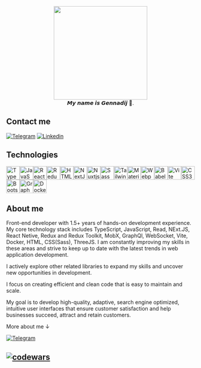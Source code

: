 <div id="header" align="center">
  <img src="https://i.giphy.com/media/v1.Y2lkPTc5MGI3NjExZ213YWZxOWc0Y3Nkc3UzaHdiazlicHYyc3V5ZmZ6OWlvcDVwOWFncCZlcD12MV9pbnRlcm5hbF9naWZfYnlfaWQmY3Q9Zw/jRqAB4vTGuSOWegbxR/giphy.gif" width="250"/>
</div>
<div id="body" align="center">
𝙈𝙮 𝙣𝙖𝙢𝙚 𝙞𝙨 𝙂𝙚𝙣𝙣𝙖𝙙𝙞𝙟 👋.
</div>
<h2>Contact me</h2>
<div id="body" align="start">
<a  href="https://t.me/Gennadij1997">  <img  src="https://img.shields.io/badge/Telegram-2CA5E0?style=for-the-badge&logo=telegram&logoColor=white"  alt="Telegram"></a>
<a  href="https://www.linkedin.com/in/henadzi-lobotskij-037a7524a"><img  src="https://img.shields.io/badge/linkedin-%230077B5.svg?style=for-the-badge&logo=linkedin&logoColor=white"  alt="Linkedin"></a>
</div>
<h2>Technologies </h2>
<div align="center">
<p align="left">
<a href="https://www.typescriptlang.org/" target="_blank" rel="noreferrer"><img src="https://raw.githubusercontent.com/danielcranney/readme-generator/main/public/icons/skills/typescript-colored.svg" width="36" height="36" alt="TypeScript" /></a><a href="https://developer.mozilla.org/en-US/docs/Web/JavaScript" target="_blank" rel="noreferrer"><img src="https://raw.githubusercontent.com/danielcranney/readme-generator/main/public/icons/skills/javascript-colored.svg" width="36" height="36" alt="JavaScript" /></a><a href="https://reactjs.org/" target="_blank" rel="noreferrer"><img src="https://raw.githubusercontent.com/danielcranney/readme-generator/main/public/icons/skills/react-colored.svg" width="36" height="36" alt="React" /></a><a href="https://redux.js.org/" target="_blank" rel="noreferrer"><img src="https://raw.githubusercontent.com/danielcranney/readme-generator/main/public/icons/skills/redux-colored.svg" width="36" height="36" alt="Redux" /></a><a href="https://developer.mozilla.org/en-US/docs/Glossary/HTML5" target="_blank" rel="noreferrer"><img src="https://raw.githubusercontent.com/danielcranney/readme-generator/main/public/icons/skills/html5-colored.svg" width="36" height="36" alt="HTML5" /></a><a href="https://nextjs.org/docs" target="_blank" rel="noreferrer"><img src="https://raw.githubusercontent.com/danielcranney/readme-generator/main/public/icons/skills/nextjs-colored.svg" width="36" height="36" alt="NextJs" /></a><a href="https://nuxtjs.org/" target="_blank" rel="noreferrer"><img src="https://raw.githubusercontent.com/danielcranney/readme-generator/main/public/icons/skills/nuxtjs-colored.svg" width="36" height="36" alt="Nuxtjs" /></a><a href="https://sass-lang.com/" target="_blank" rel="noreferrer"><img src="https://raw.githubusercontent.com/danielcranney/readme-generator/main/public/icons/skills/sass-colored.svg" width="36" height="36" alt="Sass" /></a><a href="https://tailwindcss.com/" target="_blank" rel="noreferrer"><img src="https://raw.githubusercontent.com/danielcranney/readme-generator/main/public/icons/skills/tailwindcss-colored.svg" width="36" height="36" alt="TailwindCSS" /></a><a href="https://mui.com/" target="_blank" rel="noreferrer"><img src="https://raw.githubusercontent.com/danielcranney/readme-generator/main/public/icons/skills/materialui-colored.svg" width="36" height="36" alt="Material UI" /></a><a href="https://webpack.js.org/" target="_blank" rel="noreferrer"><img src="https://raw.githubusercontent.com/danielcranney/readme-generator/main/public/icons/skills/webpack-colored.svg" width="36" height="36" alt="Webpack" /></a><a href="https://babeljs.io/" target="_blank" rel="noreferrer"><img src="https://raw.githubusercontent.com/danielcranney/readme-generator/main/public/icons/skills/babel-colored.svg" width="36" height="36" alt="Babel" /></a><a href="https://vitejs.dev/" target="_blank" rel="noreferrer"><img src="https://raw.githubusercontent.com/danielcranney/readme-generator/main/public/icons/skills/vite-colored.svg" width="36" height="36" alt="Vite" /></a><a href="https://www.w3.org/TR/CSS/#css" target="_blank" rel="noreferrer"><img src="https://raw.githubusercontent.com/danielcranney/readme-generator/main/public/icons/skills/css3-colored.svg" width="36" height="36" alt="CSS3" /></a><a href="https://getbootstrap.com/" target="_blank" rel="noreferrer"><img src="https://raw.githubusercontent.com/danielcranney/readme-generator/main/public/icons/skills/bootstrap-colored.svg" width="36" height="36" alt="Bootstrap" /></a><a href="https://graphql.org/" target="_blank" rel="noreferrer"><img src="https://raw.githubusercontent.com/danielcranney/readme-generator/main/public/icons/skills/graphql-colored.svg" width="36" height="36" alt="GraphQL" /></a><a href="https://www.docker.com/" target="_blank" rel="noreferrer"><img src="https://raw.githubusercontent.com/danielcranney/readme-generator/main/public/icons/skills/docker-colored.svg" width="36" height="36" alt="Docker" /></a>
</p>
</div>
<h2>About me</h2>
<p>Front-end developer with 1.5+ years of hands-on development experience. My core technology stack includes TypeScript, JavaScript, Read, NExt.JS, React Netive, Redux and Redux Toolkit, MobX, GraphQl, WebSocket, Vite, Docker, HTML, CSS(Sass), ThreeJS. I am constantly improving my skills in these areas and strive to keep up to date with the latest trends in web application development. </p>
<p>I actively explore other related libraries to expand my skills and uncover new opportunities in development.</p>
<p>I focus on creating efficient and clean code that is easy to maintain and scale.
</p>
<p>My goal is to develop high-quality, adaptive, search engine optimized, intuitive user interfaces that ensure customer satisfaction and help businesses succeed, attract and retain customers.</p>
<p>More about me &#8595</p>	
<a  href="https://gennadiipaninov.github.io/Cardfolio/">  <img  src="https://img.shields.io/badge/AboutMe-2CA5E0?style=for-the-badge&logo=MySite&logoColor=white"  alt="Telegram"></a>


<h2/>

[![codewars](https://www.codewars.com/users/Gennadio/badges/large)](https://www.codewars.com/users/username)   



